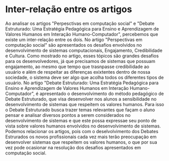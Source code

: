 # Inter-relação entre os artigos
Ao analisar os artigos "Perpesctivas em computação social" e "Debate Estruturado: Uma Estratégia Pedagógica para Ensino e Aprendizagem de Valores Humanos em Interação Humano-Computador", percebemos que existe um inter-relação entre os dois. No artigo "Perspectivas em computação social" são apresentados os desafios envolvidos no desenvolvimento de sistemas computacionais, Engajamento, Credibilidade e Cultura. Como mostrado no artigo, esses tópicos são grandes desafios para os desenvolvedores, já que precisamos de sistemas que possuam engajamento, ao mesmo que tempo que trasnpasse credibilidade ao usuário e além de respeitar as diferenças exixtentes dentro de nossa sociedade, o sistema deve ser algo que acolha todos os diferentes tipos de usuário. No artigo "Debate Estruturado: Uma Estratégia Pedagógica para Ensino e Aprendizagem de Valores Humanos em Interação Humano-Computador", é apresentado o desenvolvimento do método pedagógico de Debate Estruturado, que visa desenvolver nos alunos a sensibilidade no desenvolvimento de sistemas que respeitem os valores humanos. Para isso o Debate Estruturado busca trazer temas relevantes que façam o aluno pensar e analisar diversos pontos a serem considerados no desenvolvimento de sistemas e que este possa expressae seu ponto de vista sobre valores humanos envolvidos no desenvolvimento de sistemas. Podemos relacionar os artigos, pois com o deselvolvimento dos Debates Estrurados os novos profissionais cada vez mais terão preocupação em desenvolver sistemas que respeitem os valores humanos, o que por sua vez pode ocasionar na resolução dos desafios apresentados em computação social.
